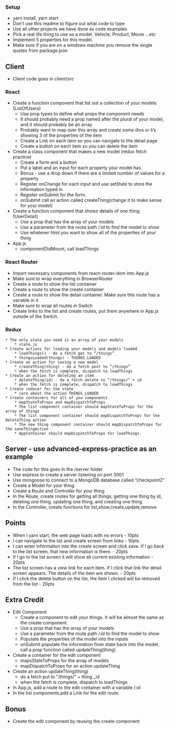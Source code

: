 ### Setup
* yarn install, yarn start
* Don’t use this readme to figure out what code to type
* Use all other projects we have done as code examples
* Pick a real life thing to use as a model. Vehicle, Product, Movie …etc
* Implement 5 properties for this model. 
* Make sure if you are on a windows machine you remove the single quotes from package.json

## Client
* Client code goes in client/src

### React
* Create a function component that list out a collection of your models (ListOfUsers)
    * Use prop types to define what props the component needs
    * It should probably need a prop named after the plural of your model, and it should probably be an array
    * Probably want to map over this array and create some divs or li’s showing 3 of the properties of the item
    * Create a Link on each item so you can navigate to the detail page 
    * Create a button on each item so you can delete the item
* Create a class component that makes a new model (redux fetch practice)
    * Create a form and a button
    * Put a label and an input for each property your model has
    * Bonus - use a drop down if there are a limited number of values for a property
    * Register onChange for each input and use setState to store the information typed in
    * Register onSubmit for the form. 
    * onSubmit call an action called createThing(change it to make sense for your model)
* Create a function component that shows details of one thing (UserDetail)
    * Use a prop that has the array of your models
    * Use a parameter from the route path /:id to find the model to show
    * Use whatever html you want to show all of the properties of your thing
* App.js
    * componentDidMount, call loadThings
    
### React Router
* Import necessary components from react-router-dom into App.js
* Make sure to wrap everything in BrowserRouter
* Create a route to show the list container
* Create a route to show the create container
* Create a route to show the detail container. Make sure this route has a variable in it
* Make sure to wrap all routes in Switch
* Create links to the list and create routes, put them anywhere in App.js outside of the Switch. 

### Redux

    * The only state you need is an array of your models
        * state.js
    * Create actions for loading your models and models loaded
        * loadThings() - do a fetch get to “/things”
        * thingsLoaded(things) - THINGS_LOADED
    * Create an action for saving a new model
        * createThing(thing) - do a fetch post to “/things”
        * when the fetch is complete, dispatch to loadThings
    * Create an action for deleting an item
        * deleteThing(id) - do a fetch delete to “/things/” + id
        * when the fetch is complete, dispatch to loadThings
    * Create reducer for the state
        * care about the action THINGS_LOADED
    * Create containers for all of you components
        * mapStateToProps and mapDispatchToProps
        * The list component container should mapStateToProps for the array of things
        * The list component container should mapDispatchToProps for the deleteThing action
        * The new thing component container should mapDispatchToProps for the saveThingAction
        * AppContainer should mapDispatchToProps for loadThings.

## Server - use advanced-express-practice as an example
* The code for this goes in the /server folder
* Use express to create a server listening on port 3001
* Use mongoose to connect to a MongoDB database called “checkpoint2”
* Create a Model for your thing
* Create a Route and Controller for your thing
* In the Route, create routes for getting all things, getting one thing by id, deleting one thing, updating one thing, and creating one thing
* In the Controller, create functions for list,show,create,update,remove

## Points
* When I yarn start, the web page loads with no errors - 10pts
* I can navigate to the list and create screen from links - 10pts
* I can enter information into the create screen and click save. If I go back to the list screen, that new information is there. - 20pts
* If I go to the list screen it will show all current existing information - 20pts
* The list screen has a view link for each item. If I click that link the detail screen appears. The details of the item are shown. - 20pts
* If I click the delete button on the list, the item I clicked will be removed from the list - 20pts


## Extra Credit
* Edit Component
  * Create a component to edit your things. It will be almost the same as the create component.
  * Use a prop that has the array of your models
  * Use a parameter from the route path /:id to find the model to show
  * Populate the properties of the model into the inputs
  * onSubmit populate the information from state back into the model, call a prop function called updateThing(thing)
* Create a container for the edit component
  * mapsStateToProps for the array of models
  * mapDispatchToProps for an action updateThing
* Create an action updateThing(thing)
  * do a fetch put to "/things/" + thing._id
  * when the fetch is complete, dispatch to loadThings
* In App.js, add a route to the edit container with a variable /:id
* In the list components,add a Link for the edit route.

## Bonus
* Create the edit component by reusing the create component

